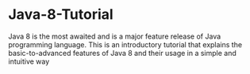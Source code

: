 # Java-8-Tutorial

Java 8 is the most awaited and is a major feature release of Java programming language. 
This is an introductory tutorial that explains the basic-to-advanced features of Java 8 and their usage in a simple and intuitive way
